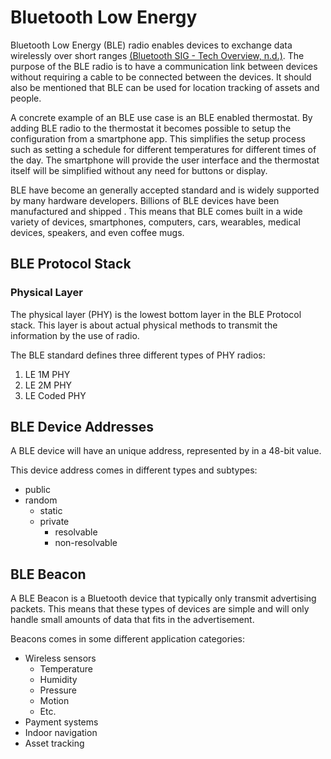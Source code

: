 # Bluetooth Low Energy

Bluetooth Low Energy (BLE) radio enables devices to exchange data wirelessly over short ranges [(Bluetooth SIG - Tech Overview, n.d.)](references.md#bluetooth-sig---tech-overview-no-date). The purpose of the BLE radio is to have a communication link between devices without requiring a cable to be connected between the devices. It should also be mentioned that BLE can be used for location tracking of assets and people.

A concrete example of an BLE use case is an BLE enabled thermostat. By adding BLE radio to the thermostat it becomes possible to setup the configuration from a smartphone app. This simplifies the setup process such as setting a schedule for different temperatures for different times of the day. The smartphone will provide the user interface and the thermostat itself will be simplified without any need for buttons or display.

BLE have become an generally accepted standard and is widely supported by many hardware developers. Billions of BLE devices have been manufactured and shipped . This means that BLE comes built in a wide variety of devices, smartphones, computers, cars, wearables, medical devices, speakers, and even coffee mugs.

## BLE Protocol Stack

### Physical Layer

The physical layer (PHY) is the lowest bottom layer in the BLE Protocol stack. This layer is about actual physical methods to transmit the information by the use of radio.

The BLE standard defines three different types of PHY radios:

1. LE 1M PHY
2. LE 2M PHY
3. LE Coded PHY

## BLE Device Addresses

A BLE device will have an unique address, represented by in a 48-bit value.

This device address comes in different types and subtypes:

- public
- random
  - static
  - private
    - resolvable
    - non-resolvable

## BLE Beacon

A BLE Beacon is a Bluetooth device that typically only transmit advertising packets. This means that these types of devices are simple and will only handle small amounts of data that fits in the advertisement.

Beacons comes in some different application categories:

- Wireless sensors
  - Temperature
  - Humidity
  - Pressure
  - Motion
  - Etc.
- Payment systems
- Indoor navigation
- Asset tracking
